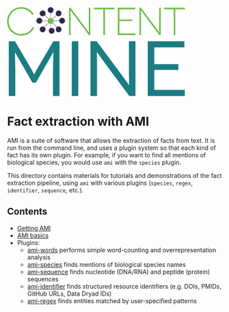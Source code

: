 ![ContentMine logo](https://github.com/ContentMine/assets/blob/master/png/Content_mine(small).png)

# Fact extraction with AMI

AMI is a suite of software that allows the extraction of facts from text. It is run from the command line, and uses a plugin system so that each kind of fact has its own plugin. For example, if you want to find all mentions of biological species, you would use `ami` with the `species` plugin.

This directory contains materials for tutorials and demonstrations of the fact extraction pipeline, using `ami` with various plugins (`species`, `regex`, `identifier`, `sequence`, etc.).

## Contents

- [Getting AMI](getting_ami.md)
- [AMI basics](ami_basics.md)
- Plugins:
  - [ami-words](ami_words.md) performs simple word-counting and overrepresentation analysis
  - [ami-species](ami_species.md) finds mentions of biological species names
  - [ami-sequence](ami_sequence.md) finds nucleotide (DNA/RNA) and peptide (protein) sequences
  - [ami-identifier](ami_identifier) finds structured resource identifiers (e.g. DOIs, PMIDs, GitHub URLs, Data Dryad IDs)
  - [ami-regex](ami_regex.md) finds entities matched by user-specified patterns
